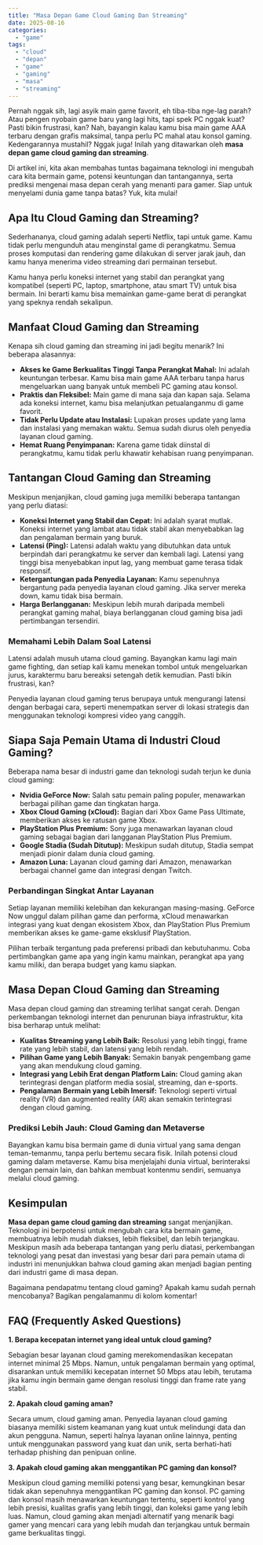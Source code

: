 ```yaml
---
title: "Masa Depan Game Cloud Gaming Dan Streaming"
date: 2025-08-16
categories: 
  - "game"
tags: 
  - "cloud"
  - "depan"
  - "game"
  - "gaming"
  - "masa"
  - "streaming"
---
```


Pernah nggak sih, lagi asyik main game favorit, eh tiba-tiba nge-lag parah? Atau pengen nyobain game baru yang lagi hits, tapi spek PC nggak kuat? Pasti bikin frustrasi, kan? Nah, bayangin kalau kamu bisa main game AAA terbaru dengan grafis maksimal, tanpa perlu PC mahal atau konsol gaming. Kedengarannya mustahil? Nggak juga! Inilah yang ditawarkan oleh **masa depan game cloud gaming dan streaming**.

Di artikel ini, kita akan membahas tuntas bagaimana teknologi ini mengubah cara kita bermain game, potensi keuntungan dan tantangannya, serta prediksi mengenai masa depan cerah yang menanti para gamer. Siap untuk menyelami dunia game tanpa batas? Yuk, kita mulai!

## Apa Itu Cloud Gaming dan Streaming?

Sederhananya, cloud gaming adalah seperti Netflix, tapi untuk game. Kamu tidak perlu mengunduh atau menginstal game di perangkatmu. Semua proses komputasi dan rendering game dilakukan di server jarak jauh, dan kamu hanya menerima video streaming dari permainan tersebut.

Kamu hanya perlu koneksi internet yang stabil dan perangkat yang kompatibel (seperti PC, laptop, smartphone, atau smart TV) untuk bisa bermain. Ini berarti kamu bisa memainkan game-game berat di perangkat yang speknya rendah sekalipun.

## Manfaat Cloud Gaming dan Streaming

Kenapa sih cloud gaming dan streaming ini jadi begitu menarik? Ini beberapa alasannya:

- **Akses ke Game Berkualitas Tinggi Tanpa Perangkat Mahal:** Ini adalah keuntungan terbesar. Kamu bisa main game AAA terbaru tanpa harus mengeluarkan uang banyak untuk membeli PC gaming atau konsol.
- **Praktis dan Fleksibel:** Main game di mana saja dan kapan saja. Selama ada koneksi internet, kamu bisa melanjutkan petualanganmu di game favorit.
- **Tidak Perlu Update atau Instalasi:** Lupakan proses update yang lama dan instalasi yang memakan waktu. Semua sudah diurus oleh penyedia layanan cloud gaming.
- **Hemat Ruang Penyimpanan:** Karena game tidak diinstal di perangkatmu, kamu tidak perlu khawatir kehabisan ruang penyimpanan.

## Tantangan Cloud Gaming dan Streaming

Meskipun menjanjikan, cloud gaming juga memiliki beberapa tantangan yang perlu diatasi:

- **Koneksi Internet yang Stabil dan Cepat:** Ini adalah syarat mutlak. Koneksi internet yang lambat atau tidak stabil akan menyebabkan lag dan pengalaman bermain yang buruk.
- **Latensi (Ping):** Latensi adalah waktu yang dibutuhkan data untuk berpindah dari perangkatmu ke server dan kembali lagi. Latensi yang tinggi bisa menyebabkan input lag, yang membuat game terasa tidak responsif.
- **Ketergantungan pada Penyedia Layanan:** Kamu sepenuhnya bergantung pada penyedia layanan cloud gaming. Jika server mereka down, kamu tidak bisa bermain.
- **Harga Berlangganan:** Meskipun lebih murah daripada membeli perangkat gaming mahal, biaya berlangganan cloud gaming bisa jadi pertimbangan tersendiri.

### Memahami Lebih Dalam Soal Latensi

Latensi adalah musuh utama cloud gaming. Bayangkan kamu lagi main game fighting, dan setiap kali kamu menekan tombol untuk mengeluarkan jurus, karaktermu baru bereaksi setengah detik kemudian. Pasti bikin frustrasi, kan?

Penyedia layanan cloud gaming terus berupaya untuk mengurangi latensi dengan berbagai cara, seperti menempatkan server di lokasi strategis dan menggunakan teknologi kompresi video yang canggih.

## Siapa Saja Pemain Utama di Industri Cloud Gaming?

Beberapa nama besar di industri game dan teknologi sudah terjun ke dunia cloud gaming:

- **Nvidia GeForce Now:** Salah satu pemain paling populer, menawarkan berbagai pilihan game dan tingkatan harga.
- **Xbox Cloud Gaming (xCloud):** Bagian dari Xbox Game Pass Ultimate, memberikan akses ke ratusan game Xbox.
- **PlayStation Plus Premium:** Sony juga menawarkan layanan cloud gaming sebagai bagian dari langganan PlayStation Plus Premium.
- **Google Stadia (Sudah Ditutup):** Meskipun sudah ditutup, Stadia sempat menjadi pionir dalam dunia cloud gaming.
- **Amazon Luna:** Layanan cloud gaming dari Amazon, menawarkan berbagai channel game dan integrasi dengan Twitch.

### Perbandingan Singkat Antar Layanan

Setiap layanan memiliki kelebihan dan kekurangan masing-masing. GeForce Now unggul dalam pilihan game dan performa, xCloud menawarkan integrasi yang kuat dengan ekosistem Xbox, dan PlayStation Plus Premium memberikan akses ke game-game eksklusif PlayStation.

Pilihan terbaik tergantung pada preferensi pribadi dan kebutuhanmu. Coba pertimbangkan game apa yang ingin kamu mainkan, perangkat apa yang kamu miliki, dan berapa budget yang kamu siapkan.

## Masa Depan Cloud Gaming dan Streaming

Masa depan cloud gaming dan streaming terlihat sangat cerah. Dengan perkembangan teknologi internet dan penurunan biaya infrastruktur, kita bisa berharap untuk melihat:

- **Kualitas Streaming yang Lebih Baik:** Resolusi yang lebih tinggi, frame rate yang lebih stabil, dan latensi yang lebih rendah.
- **Pilihan Game yang Lebih Banyak:** Semakin banyak pengembang game yang akan mendukung cloud gaming.
- **Integrasi yang Lebih Erat dengan Platform Lain:** Cloud gaming akan terintegrasi dengan platform media sosial, streaming, dan e-sports.
- **Pengalaman Bermain yang Lebih Imersif:** Teknologi seperti virtual reality (VR) dan augmented reality (AR) akan semakin terintegrasi dengan cloud gaming.

### Prediksi Lebih Jauh: Cloud Gaming dan Metaverse

Bayangkan kamu bisa bermain game di dunia virtual yang sama dengan teman-temanmu, tanpa perlu bertemu secara fisik. Inilah potensi cloud gaming dalam metaverse. Kamu bisa menjelajahi dunia virtual, berinteraksi dengan pemain lain, dan bahkan membuat kontenmu sendiri, semuanya melalui cloud gaming.

## Kesimpulan

**Masa depan game cloud gaming dan streaming** sangat menjanjikan. Teknologi ini berpotensi untuk mengubah cara kita bermain game, membuatnya lebih mudah diakses, lebih fleksibel, dan lebih terjangkau. Meskipun masih ada beberapa tantangan yang perlu diatasi, perkembangan teknologi yang pesat dan investasi yang besar dari para pemain utama di industri ini menunjukkan bahwa cloud gaming akan menjadi bagian penting dari industri game di masa depan.

Bagaimana pendapatmu tentang cloud gaming? Apakah kamu sudah pernah mencobanya? Bagikan pengalamanmu di kolom komentar!

## FAQ (Frequently Asked Questions)

**1\. Berapa kecepatan internet yang ideal untuk cloud gaming?**

Sebagian besar layanan cloud gaming merekomendasikan kecepatan internet minimal 25 Mbps. Namun, untuk pengalaman bermain yang optimal, disarankan untuk memiliki kecepatan internet 50 Mbps atau lebih, terutama jika kamu ingin bermain game dengan resolusi tinggi dan frame rate yang stabil.

**2\. Apakah cloud gaming aman?**

Secara umum, cloud gaming aman. Penyedia layanan cloud gaming biasanya memiliki sistem keamanan yang kuat untuk melindungi data dan akun pengguna. Namun, seperti halnya layanan online lainnya, penting untuk menggunakan password yang kuat dan unik, serta berhati-hati terhadap phishing dan penipuan online.

**3\. Apakah cloud gaming akan menggantikan PC gaming dan konsol?**

Meskipun cloud gaming memiliki potensi yang besar, kemungkinan besar tidak akan sepenuhnya menggantikan PC gaming dan konsol. PC gaming dan konsol masih menawarkan keuntungan tertentu, seperti kontrol yang lebih presisi, kualitas grafis yang lebih tinggi, dan koleksi game yang lebih luas. Namun, cloud gaming akan menjadi alternatif yang menarik bagi gamer yang mencari cara yang lebih mudah dan terjangkau untuk bermain game berkualitas tinggi.
